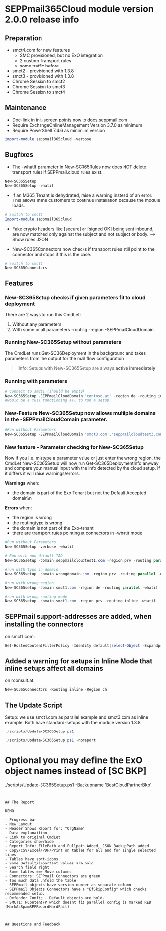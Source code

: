 
# SEPPmail365Cloud module version 2.0.0 release info

## Preparation

* smct4.com for new features 
  * SMC provisioned, but no ExO integration
  * 2 custom Transport rules
  * some traffic before
* smct2 - provisioned with 1.3.8
* smct3 - provisioned with 1.3.8
* Chrome Session to smct2
* Chrome Session to smct3
* Chrome Session to smct4

## Maintenance

* Doc-link in init-screen points now to docs.seppmail.com
* Require ExchangeOnlineManagement Version 3.7.0 as minimum
* Require PowerShell 7.4.6 as minimum version

```powershell
import-module seppmail365cloud -verbose
```

## Bugfixes

* The -whatIf parameter in New-SC365Rules now does NOT delete transport rules if SEPPmail.cloud rules exist.
```powershell
New-SC365Setup
New-SC365Setup -whatif
```

* If an M365 Tenant is dehydrated, raise a warning instead of an error. This allows Inline customers to continue installation because the module loads.
  
```powershell
# switch to smct4
Import-module seppmail365cloud
```

* Fake crypto headers like [secure] or [signed OK] being sent inbound, are now matched only against the subject and not subject or body.
==> Show rules JSON

* New-SC365Connectors now checks if transport rules still point to the connector and stops if this is the case.

```powershell
# switch to smct4
New-SC365Connectors
```


## Features

### New-SC365Setup checks if given parameters fit to cloud deployment

There are 2 ways to run this CmdLet:

1. Without any parameters
2. With some or all parameters -routing -region -SEPPmailCloudDomain

### Running New-SC365Setup without parameters

The CmdLet runs Get-SC36Deployment in the background and takes parameters from the output for the mail flow configuration

>!Info: Setups with New-SC365Setup are always __active immediately__

### Running with parameters

```powershell
# Connect to smct1 (should be empty)
New-SC365Setup -SEPPmailCloudDomain 'contoso.at' -region de -routing inline
#would be a full functioning all to run a setup.
```

### New-Feature New-SC365Setup now allows multiple domains in the -SEPPmailCloudComain parameter.

```powershell
#Run without Parameters
New-SC365Setup -SEPPmailCloudDomain 'smct3.com','seppmailcloudtest3.com' -routing parallel -region prv -whatif
```

### New feature - Parameter checking for New-SC365Setup

Now if you i.e. mistype a parameter value or just enter the wrong region, the CmdLet New-SC365Setup will now run Get-SC365DeploymentInfo anyway and compare your manual input with the info detected by the cloud setup. If it differs it will raise warnings/errors.

**Warnings** when:

- the domain is part of the Exo Tenant but not the Default Accepted domain\n

**Errors** when:

- the region is wrong
- the routingtype is wrong
- the domain is not part of the Exo-tenant
- there are transport rules pointing at connectors in -whatif mode

```powershell
#Run without Parameters
New-SC365Setup -verbose -whatif
```

```powershell
# Run with non-default TAD
New-SC365setup -domain seppmailcloudtest1.com -region prv -routing parallel -whatif
```

```powershell
#run with typo in domain
New-SC365setup -domain wrongdomain.com -region prv -routing parallel -whatif
```

```powershell
#run with wrong region
New-SC365setup -domain smct1.com -region de -routing parallel -whatif
```

```powershell
#run with wrong routing mode
New-SC365setup -domain smct1.com -region prv -routing inline -whatif
```

## SEPPmail support-addresses are added, when installing the connectors

on smct1.com:

```Powershell
Get-HostedContentFilterPolicy -Identity default|select-Object -Expandproperty allowedSenders
```

## Added a warning for setups in Inline Mode that inline setups affect all domains

on rconsult.at.

```Powershell
New-SC365Connectors -Routing inline -Region ch
```

## The Update Script

Setup: we use smct1.com as parallel example and smct3.com as inline example.
Both have standard-setups with the module version 1.3.8

```powershell
./scripts/Update-SC365Setup.ps1
```

```powershell
./scripts/Update-SC365Setup.ps1 -noreport
```


# Optional you may define the ExO object names instead of [SC BKP]
./scripts/Update-SC365Setup.ps1 -Backupname 'BestCloudPartnerBkp'


````


## The Report

DEMO

- Progress bar
- New Layout
- Header Shows Report for: "OrgName"
- Data explanaition
- Link to original CmdLet
- Categories show/hide
- Report Info: FilePath and Fullpath Added, JSON BackupPath added
- Copy/CSV/Excel/PDF/Print on tables for all and for single selected lines
- Tables have sort-icons
- Some Default/important values are bold
- Search field right
- Some tables ==> Move columns
- Connectors: SEPPmail Connectors are green
- Too much data unfold the table
- SEPPmail-objects have version number as separate column
- SEPPmail Objects Connectors have a "EfSkipConfig" which checks recommended setup.
- Defender Config - Default objects are bold.
- SMCT1: HContentFP which doesnt fit parallel config is marked RED (MarkAsSpamSPFRecordHardFail)



## Questions and Feedback
